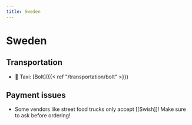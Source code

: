 ```yaml
---
title: Sweden
---
```


# Sweden

## Transportation
- 🚕 Taxi: [Bolt]({{< ref "/transportation/bolt" >}})

## Payment issues
- Some vendors like street food trucks only accept [[Swish]]! Make sure to ask before ordering!

